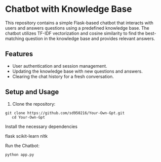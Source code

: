 # Chatbot with Knowledge Base

This repository contains a simple Flask-based chatbot that interacts with users and answers questions using a predefined knowledge base. The chatbot utilizes TF-IDF vectorization and cosine similarity to find the best-matching question in the knowledge base and provides relevant answers.

## Features

- User authentication and session management.
- Updating the knowledge base with new questions and answers.
- Clearing the chat history for a fresh conversation.

## Setup and Usage

1. Clone the repository:

```
git clone https://github.com/sd950216/Your-Own-Gpt.git
   cd Your-Own-Gpt
```
Install the necessary dependencies

flask
scikit-learn
nltk

Run the Chatbot:
```
python app.py
```
